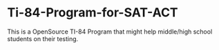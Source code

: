 # Ti-84-Program-for-SAT-ACT
This is a OpenSource TI-84 Program that might help middle/high school students on their testing.
